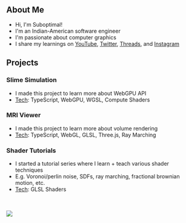 ## About Me

- Hi, I'm Suboptimal!
- I'm an Indian-American software engineer
- I'm passionate about computer graphics
- I share my learnings on [YouTube](https://www.youtube.com/@SuboptimalEng), [Twitter](https://twitter.com/SuboptimalEng), [Threads](https://www.threads.net/@suboptimaleng), and [Instagram](https://www.instagram.com/SuboptimalEng)

## Projects

### Slime Simulation

- I made this project to learn more about WebGPU API
- <ins>Tech</ins>: TypeScript, WebGPU, WGSL, Compute Shaders

### MRI Viewer

- I made this project to learn more about volume rendering
- <ins>Tech</ins>: TypeScript, WebGL, GLSL, Three.js, Ray Marching

### Shader Tutorials

- I started a tutorial series where I learn + teach various shader techniques
- E.g. Voronoi/perlin noise, SDFs, ray marching, fractional brownian motion, etc.
- <ins>Tech</ins>: GLSL Shaders

<br />
<br />

<a href="https://github.com/anuraghazra/github-readme-stats">
<img align="center" src="https://github-readme-stats.vercel.app/api?username=SuboptimalEng&count_private=true&show_icons=true&include_all_commits=true&hide_border=true&hide_title=true" />
</a>

<!-- <br />
<br /> -->

<!-- <a href="https://github.com/anuraghazra/github-readme-stats">
<img align="center" src="https://github-readme-stats.vercel.app/api/top-langs/?username=SuboptimalEng&layout=compact&hide_title=true&hide_border=true" /> -->
</a>
